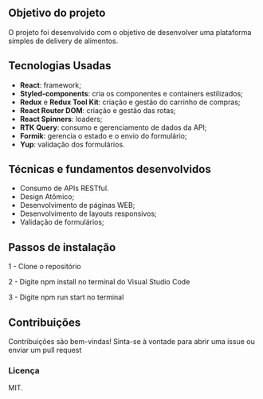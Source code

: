 ## Objetivo do projeto

O projeto foi desenvolvido com o objetivo de desenvolver uma plataforma simples de delivery de alimentos.

## Tecnologias Usadas

- **React**: framework;
- **Styled-components**:  cria os componentes e containers estilizados;
- **Redux** e **Redux Tool Kit**: criação e gestão do carrinho de compras;
- **React Router DOM**: criação e gestão das rotas;
- **React Spinners**: loaders;
- **RTK Query**: consumo e gerenciamento de dados da API;
- **Formik**: gerencia o estado e o envio do formulário;
- **Yup**: validação dos formulários.

## Técnicas e fundamentos desenvolvidos

- Consumo de APIs RESTful.
- Design Atômico;
- Desenvolvimento de páginas WEB;
- Desenvolvimento de layouts responsivos;
- Validação de formulários;

## Passos de instalação

1 - Clone o repositório

2 - Digite npm install no terminal do Visual Studio Code

3 - Digite npm run start no terminal

## Contribuições

Contribuições são bem-vindas! Sinta-se à vontade para abrir uma issue ou enviar um pull request

### Licença

MIT.



